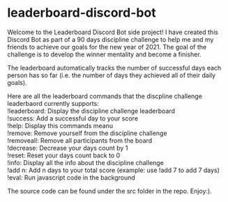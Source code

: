 # leaderboard-discord-bot

Welcome to the Leaderboard Discord Bot side project! I have created this Discord Bot as part of a 90 days discipline challenge to help me and 
my friends to achieve our goals for the new year of 2021. The goal of the challenge is to develop the winner mentality and become a finisher. 

The leaderboard automatically tracks the number of successful days each person has so far (i.e. the number of days they achieved all of their daily goals).

Here are all the leaderboard commands that the discpline challenge leaderbaord currently supports: <br />
!leaderboard: Display the discipline challenge leaderboard <br />
!success: Add a successful day to your score <br />
!help: Display this commands meanu <br />
!remove: Remove yourself from the discipline challenge <br />
!removeall: Remove all participants from the board <br />
!decrease: Decrease your days count by 1 <br />
!reset: Reset your days count back to 0 <br />
!info: Display all the info about the discipline challenge <br />
!add n: Add n days to your total score (example: use !add 7 to add 7 days) <br />
!eval: Run javascript code in the background <br />


The source code can be found under the src folder in the repo. Enjoy:).
